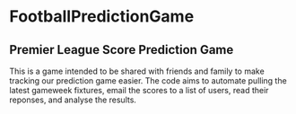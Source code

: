 # FootballPredictionGame
Premier League Score Prediction Game
--------------------------------------
This is a game intended to be shared with friends and family to make tracking our prediction game easier. 
The code aims to automate pulling the latest gameweek fixtures, email the scores to a list of users, read their reponses,
and analyse the results.

